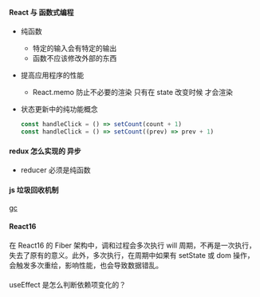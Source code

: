 #### React 与 函数式编程

- 纯函数
  - 特定的输入会有特定的输出
  - 函数不应该修改外部的东西
- 提高应用程序的性能
  - React.memo 防止不必要的渲染 只有在 state 改变时候 才会渲染
- 状态更新中的纯功能概念

  ```js
  const handleClick = () => setCount(count + 1)
  const handleClick = () => setCount((prev) => prev + 1)
  ```

#### redux 怎么实现的 异步

- reducer 必须是纯函数

#### js 垃圾回收机制

[gc](../../interview/problem/gc.md)

#### React16

在 React16 的 Fiber 架构中，调和过程会多次执行 will 周期，不再是一次执行，失去了原有的意义。此外，多次执行，在周期中如果有 setState 或 dom 操作，会触发多次重绘，影响性能，也会导致数据错乱。

####

useEffect 是怎么判断依赖项变化的？

####
